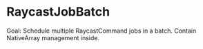 # RaycastJobBatch

Goal: Schedule multiple RaycastCommand jobs in a batch. Contain NativeArray management inside.
